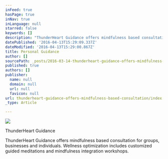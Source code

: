 ```yaml
---
inFeed: true
hasPage: true
inNav: true
inLanguage: null
starred: false
keywords: []
description: "ThunderHeart Guidance offers mindfulness based consultation for groups, businesses and individuals. Wellness optimization includes customized guided meditations and mindfulness integration workshops.\_"
datePublished: '2016-04-13T15:29:09.337Z'
dateModified: '2016-04-13T15:29:00.867Z'
title: Personal Guidance
author: []
sourcePath: _posts/2016-03-14-thunderheart-guidance-offers-mindfulness-based-consultation.md
published: true
authors: []
publisher:
  name: null
  domain: null
  url: null
  favicon: null
url: thunderheart-guidance-offers-mindfulness-based-consultation/index.html
_type: Article

---
```

![](https://the-grid-user-content.s3-us-west-2.amazonaws.com/b230b14a-4a26-401e-a80e-8cf307954f8e.jpg)

ThunderHeart Guidance

ThunderHeart Guidance offers mindfulness based consultation for groups, businesses and individuals. Wellness optimization includes customized guided meditations and mindfulness integration workshops.